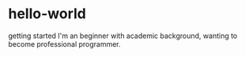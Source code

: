 # hello-world
getting started
I'm an beginner with academic background, wanting to become professional programmer.
